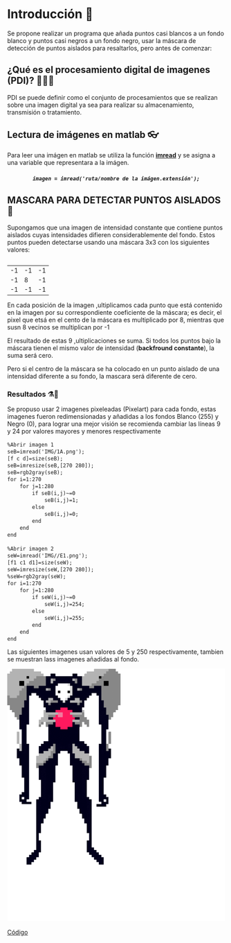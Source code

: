# Introducción 📖
Se propone realizar un programa que añada puntos casi blancos a un fondo blanco y puntos casi negros a un fondo negro, usar la máscara de detección de puntos aislados para resaltarlos, pero antes de comenzar:

## ¿Qué es el procesamiento digital de imagenes (PDI)? 🤷‍♂️🤷‍
PDI se puede definir como el conjunto de procesamientos que se realizan sobre una imagen digital ya sea para realizar su almacenamiento, transmisión o tratamiento.

## Lectura de imágenes en matlab 👓
Para leer una imágen en matlab se utiliza la función <a href="https://la.mathworks.com/help/matlab/ref/imread.html"> **imread**</a> y se asigna a una variable que representara a la imágen.

<h5 align="center"><code>imagen = imread('ruta/nombre de la imágen.extensión');</code></h5>

## MASCARA PARA DETECTAR PUNTOS AISLADOS 👹
Supongamos que una imagen de intensidad constante que contiene puntos aislados cuyas intensidades difieren considerablemente del fondo. Estos puntos pueden detectarse usando una máscara 3x3 con los siguientes valores:

<table ALIGN="right">
<td>-1</td>
<td>-1</td>
<td>-1</td>
<tr>
<td>-1</td>
<td>8</td>
<td>-1</td>
<tr>
<td>-1</td>
<td>-1</td>
<td>-1</td>
</table>

En cada posición de la imagen ,ultiplicamos cada punto que está contenido en la imagen por su correspondiente coeficiente de la máscara; es decir, el pixel que etsá en el cento de la máscara es multiplicado por 8, mientras que susn 8 vecinos se multiplican por -1

El resultado de estas 9 ,ultiplicaciones se suma. Si todos los puntos bajo la máscara tienen el mismo valor de intensidad (**backfround constante**), la suma será cero.

Pero si el centro de la máscara se ha colocado en un punto aislado de una intensidad diferente a su fondo, la mascara será diferente de cero.

### Resultados ⚗🧪

Se propuso usar 2 imagenes pixeleadas (Pixelart) para cada fondo, estas imagenes fueron redimensionadas y añadidas a los fondos Blanco (255) y Negro (0), para lograr una mejor visión se recomienda cambiar las líneas 9 y 24 por valores mayores y menores respectivamente  

~~~
%Abrir imagen 1
seB=imread('IMG/1A.png');
[f c d]=size(seB);
seB=imresize(seB,[270 280]);
seB=rgb2gray(seB);
for i=1:270
    for j=1:280
        if seB(i,j)~=0
            seB(i,j)=1;
        else
            seB(i,j)=0;
        end
    end
end

%Abrir imagen 2
seW=imread('IMG//E1.png');
[f1 c1 d1]=size(seW);
seW=imresize(seW,[270 280]);
%seW=rgb2gray(seW);
for i=1:270
    for j=1:280
        if seW(i,j)~=0
            seW(i,j)=254;
        else
            seW(i,j)=255;
        end
    end
end
~~~

Las siguientes imagenes usan valores de 5 y 250 respectivamente, tambien se muestran lass imagenes añadidas al fondo.

<div align="center"><img src="DocIMG/Resultados.gif"></div>

<a href="https://github.com/ArturoEmmanuelToledoAguado/Puntos_Aislados/blob/main/Puntos_Aislados.m">Código</a>